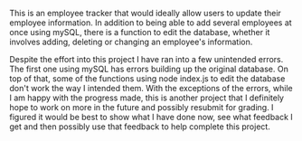 This is an employee tracker that would ideally allow users to update their employee information. In addition to being able to add several employees at once using mySQL, there is a function to edit the database, whether it involves adding, deleting or changing an employee's information.

Despite the effort into this project I have ran into a few unintended errors. The first one using mySQL has errors building up the original database. On top of that, some of the functions using node index.js to edit the database don't work the way I intended them. With the exceptions of the errors, while I am happy with the progress made, this is another project that I definitely hope to work on more in the future and possibly resubmit for grading. I figured it would be best to show what I have done now, see what feedback I get and then possibly use that feedback to help complete this project.